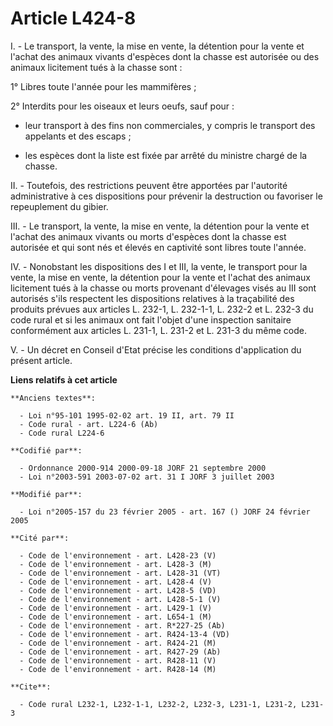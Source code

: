 # Article L424-8

I. - Le transport, la vente, la mise en vente, la détention pour la vente et l'achat des animaux vivants d'espèces dont la
chasse est autorisée ou des animaux licitement tués à la chasse sont :

1° Libres toute l'année pour les mammifères ;

2° Interdits pour les oiseaux et leurs oeufs, sauf pour :

- leur transport à des fins non commerciales, y compris le transport des appelants et des escaps ;

- les espèces dont la liste est fixée par arrêté du ministre chargé de la chasse.

II. - Toutefois, des restrictions peuvent être apportées par l'autorité administrative à ces dispositions pour prévenir la
destruction ou favoriser le repeuplement du gibier.

III. - Le transport, la vente, la mise en vente, la détention pour la vente et l'achat des animaux vivants ou morts d'espèces
dont la chasse est autorisée et qui sont nés et élevés en captivité sont libres toute l'année.

IV. - Nonobstant les dispositions des I et III, la vente, le transport pour la vente, la mise en vente, la détention pour la
vente et l'achat des animaux licitement tués à la chasse ou morts provenant d'élevages visés au III sont autorisés s'ils
respectent les dispositions relatives à la traçabilité des produits prévues aux articles L. 232-1, L. 232-1-1, L. 232-2 et L.
232-3 du code rural et si les animaux ont fait l'objet d'une inspection sanitaire conformément aux articles L. 231-1, L.
231-2 et L. 231-3 du même code.

V. - Un décret en Conseil d'Etat précise les conditions d'application du présent article.

**Liens relatifs à cet article**

	**Anciens textes**:

	  - Loi n°95-101 1995-02-02 art. 19 II, art. 79 II
	  - Code rural - art. L224-6 (Ab)
	  - Code rural L224-6

	**Codifié par**:

	  - Ordonnance 2000-914 2000-09-18 JORF 21 septembre 2000
	  - Loi n°2003-591 2003-07-02 art. 31 I JORF 3 juillet 2003

	**Modifié par**:

	  - Loi n°2005-157 du 23 février 2005 - art. 167 () JORF 24 février 2005

	**Cité par**:

	  - Code de l'environnement - art. L428-23 (V)
	  - Code de l'environnement - art. L428-3 (M)
	  - Code de l'environnement - art. L428-31 (VT)
	  - Code de l'environnement - art. L428-4 (V)
	  - Code de l'environnement - art. L428-5 (VD)
	  - Code de l'environnement - art. L428-5-1 (V)
	  - Code de l'environnement - art. L429-1 (V)
	  - Code de l'environnement - art. L654-1 (M)
	  - Code de l'environnement - art. R*227-25 (Ab)
	  - Code de l'environnement - art. R424-13-4 (VD)
	  - Code de l'environnement - art. R424-21 (M)
	  - Code de l'environnement - art. R427-29 (Ab)
	  - Code de l'environnement - art. R428-11 (V)
	  - Code de l'environnement - art. R428-14 (M)

	**Cite**:

	  - Code rural L232-1, L232-1-1, L232-2, L232-3, L231-1, L231-2, L231-3
